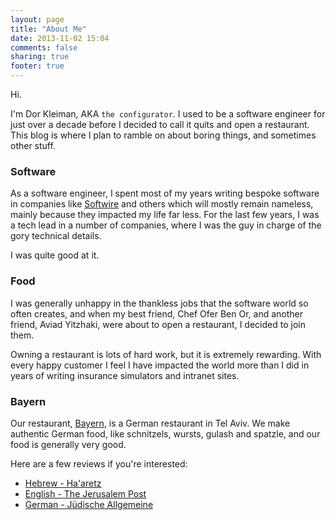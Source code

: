 ```yaml
---
layout: page
title: "About Me"
date: 2013-11-02 15:04
comments: false
sharing: true
footer: true
---
```


Hi.

I'm Dor Kleiman, AKA `the configurator`. I used to be a software engineer for just over a decade before I decided to call it quits and open a restaurant. This blog is where I plan to ramble on about boring things, and sometimes other stuff.

### Software

As a software engineer, I spent most of my years writing bespoke software in companies like [Softwire](http://www.softwire.com) and others which will mostly remain nameless, mainly because they impacted my life far less. For the last few years, I was a tech lead in a number of companies, where I was the guy in charge of the gory technical details.

I was quite good at it.

### Food

I was generally unhappy in the thankless jobs that the software world so often creates, and when my best friend, Chef Ofer Ben Or, and another friend, Aviad Yitzhaki, were about to open a restaurant, I decided to join them.

Owning a restaurant is lots of hard work, but it is extremely rewarding. With every happy customer I feel I have impacted the world more than I did in years of writing insurance simulators and intranet sites.

### Bayern

Our restaurant, [Bayern](http://www.bayern.org.il), is a German restaurant in Tel Aviv. We make authentic German food, like schnitzels, wursts, gulash and spatzle, and our food is generally very good.

Here are a few reviews if you're interested:

- [Hebrew - Ha'aretz](http://www.haaretz.co.il/gallery/recipes/restaurants-reviews/.premium-1.2019542)
- [English - The Jerusalem Post](http://www.jpost.com/LifeStyle/Food-And-Wine/Good-food-and-good-luck-326454)
- [German - Jüdische Allgemeine](http://www.juedische-allgemeine.de/article/view/id/15998)


